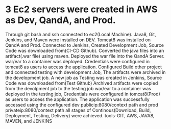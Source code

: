 # 3 Ec2 servers were created in AWS as Dev, QandA, and Prod.
Through git bash and ssh connected to ec2(Local Machine).
Java8, Git, Jenkins, and Maven were installed on DEV.
Tomcat8 was installed on QandA and Prod.
Connected to Jenkins, Created Development Job, Source Code was downloaded from(CI-CD Github).
Converted the java files into an artifact(.war file) using maven.
Deployed the war file into the QandA Server.
war/ear to a container was deployed. Credentials were configured in tomcat8 as users to access the application.
Configured Build other project and connected testing with development Job, The artifacts were archived in the development job.
A new job as Testing was created in Jenkins, Source Code was downloaded from(Test Github)
Archived artifacts were copied from the devolpment job to the testing job
war/ear to a container was deployed in the testing job, Credentials were configured in tomcat8(Prod) as users to access the application.
The application was successfully accessed using the configured dev publicip:8080/context path and prod privateip:8080/context path
all stages of Continous(Download, Build, Deployment, Testing, Delivery) were achieved.
tools-GIT, AWS, JAVA8, MAVEN, and JENKINS
